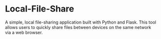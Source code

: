 # Local-File-Share
A simple, local file-sharing application built with Python and Flask. This tool allows users to quickly share files between devices on the same network via a web browser.
